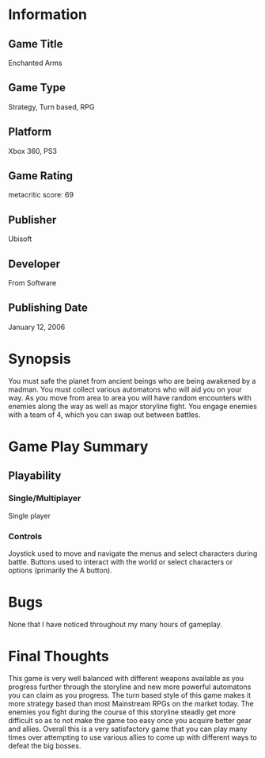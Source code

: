 # Information

## Game Title

Enchanted Arms

## Game Type

Strategy, Turn based, RPG

## Platform

Xbox 360, PS3

## Game Rating

metacritic score: 69

## Publisher

Ubisoft

## Developer

From Software

## Publishing Date

January 12, 2006

# Synopsis

You must safe the planet from ancient beings who are being awakened by a madman. You must collect various automatons who will
aid you on your way.  As you move from area to area you will have random encounters with enemies along the way as well as
major storyline fight. You engage enemies with a team of 4, which you can swap out between battles.


# Game Play Summary

## Playability

### Single/Multiplayer

Single player

### Controls

Joystick used to move and navigate the menus and select characters during battle. Buttons used to interact with the world or
select characters or options (primarily the A button).

# Bugs

None that I have noticed throughout my many hours of gameplay.

# Final Thoughts

This game is very well balanced with different weapons available as you progress further through the storyline and new more 
powerful automatons you can claim as you progress.  The turn based style of this game makes it more strategy based than most
Mainstream RPGs on the market today.  The enemies you fight during the course of this storyline steadly get more difficult
so as to not make the game too easy once you acquire better gear and allies.  Overall this is a very satisfactory game that
you can play many times over attempting to use various allies to come up with different ways to defeat the big bosses.
